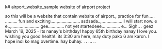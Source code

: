k# airport_website_sample
website of airport project

so this will be a website that contain website of airport., practice for fun.....
..........
fun and exciting.....,..................
asdsada..,.................
I will start now. e e..,.......................
gee.............
not yet startedeee...............
e...
Sigh..
.
geez
March 19, 2025 - Its nanay's birthday! happy 65th birthday nanay I love you. wishing you good health!. its 3:30 am here, may duty pako 6 am karon. I hope indi ko mag overtime. hay buhay. . .
...
..
